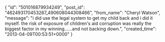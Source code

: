  {
   "id": "501016879934249",
   "post_id": "462493170453287_490608044308466",
   "from_name": "Cheryl Watson",
   "message": "i did use the legal system to get my child back and i did it myself.  the risk of exposure of children's aid corruption was really the biggest factor in my winning......and not backing down.",
   "created_time": "2013-04-09T00:53:51+0000"
 }

